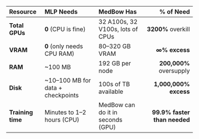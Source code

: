 | Resource | MLP Needs | MedBow Has | % of Need |
|:--|:--|:--|--:|
| **Total GPUs** | **0** (CPU is fine) | 32 A100s, 32 V100s, lots of CPUs | **3200%** overkill |
| **VRAM** | **0** (only needs CPU RAM) | 80–320 GB VRAM | **∞% excess** |
| **RAM** | ~100 MB | 192 GB per node | **200,000%** oversupply |
| **Disk** | ~10–100 MB for data + checkpoints | 100s of TB available | **1,000,000% excess** |
| **Training time** | Minutes to 1–2 hours (CPU) | MedBow can do it in seconds (GPU) | **99.9% faster than needed** |
